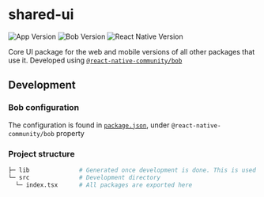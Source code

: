 # shared-ui

![App Version](https://img.shields.io/badge/version-0.0.0-green.svg)
![Bob Version](https://img.shields.io/badge/bob_version-0.14.5-yellow.svg)
![React Native Version](https://img.shields.io/badge/react_native-0.62.2-blue.svg)

Core UI package for the web and mobile versions of all other packages that use it. Developed using [`@react-native-community/bob`](https://github.com/react-native-community/bob)

## Development

### Bob configuration

The configuration is found in [`package.json`](./package.json), under `@react-native-community/bob` property

### Project structure

```bash
├─ lib              # Generated once development is done. This is used by all other packages
└─ src              # Development directory
  └─ index.tsx      # All packages are exported here
```
